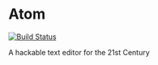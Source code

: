 # Atom

[![Build Status](https://travis-ci.org/UnitedRPMs/atom.svg?branch=master)](https://travis-ci.org/UnitedRPMs/atom)

A hackable text editor for the 21st Century
